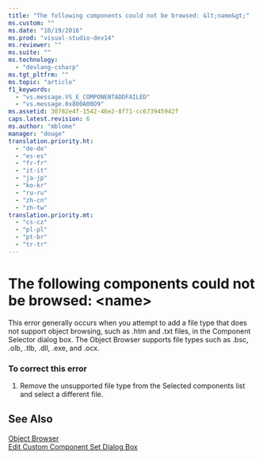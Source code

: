 ```yaml
---
title: "The following components could not be browsed: &lt;name&gt;"
ms.custom: ""
ms.date: "10/19/2016"
ms.prod: "visual-studio-dev14"
ms.reviewer: ""
ms.suite: ""
ms.technology: 
  - "devlang-csharp"
ms.tgt_pltfrm: ""
ms.topic: "article"
f1_keywords: 
  - "vs.message.VS_E_COMPONENTADDFAILED"
  - "vs.message.0x800A00D9"
ms.assetid: 30782e4f-1542-46e2-8f71-cc673945942f
caps.latest.revision: 6
ms.author: "mblome"
manager: "douge"
translation.priority.ht: 
  - "de-de"
  - "es-es"
  - "fr-fr"
  - "it-it"
  - "ja-jp"
  - "ko-kr"
  - "ru-ru"
  - "zh-cn"
  - "zh-tw"
translation.priority.mt: 
  - "cs-cz"
  - "pl-pl"
  - "pt-br"
  - "tr-tr"
---
```

# The following components could not be browsed: &lt;name&gt;
This error generally occurs when you attempt to add a file type that does not support object browsing, such as .htm and .txt files, in the Component Selector dialog box. The Object Browser supports file types such as .bsc, .olb, .tlb, .dll, .exe, and .ocx.  
  
### To correct this error  
  
1.  Remove the unsupported file type from the Selected components list and select a different file.  
  
## See Also  
 [Object Browser](http://msdn.microsoft.com/en-us/f89acfc5-1152-413d-9f56-3dc16e3f0470)   
 [Edit Custom Component Set Dialog Box](http://msdn.microsoft.com/en-us/dc995bd7-afbf-4389-ba1c-f377b677ded7)